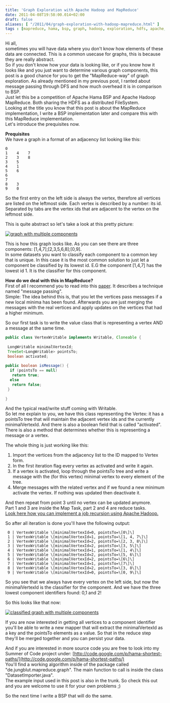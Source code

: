 ```yaml
---
title: 'Graph Exploration with Apache Hadoop and MapReduce'
date: 2011-04-08T19:58:00.014+02:00
draft: false
aliases: [ "/2011/04/graph-exploration-with-hadoop-mapreduce.html" ]
tags : [mapreduce, hama, bsp, graph, hadoop, exploration, hdfs, apache, dfs, Apache Hadoop, java]
---
```


Hi all,  
sometimes you will have data where you don't know how elements of these data are connected. This is a common usecase for graphs, this is because they are really abstract.  
So if you don't know how your data is looking like, or if you know how it looks like and you just want to determine various graph components, this post is a good chance for you to get the "MapReduce-way" of graph exploration. As already mentioned in my previous post, I ranted about message passing through DFS and how much overhead it is in comparison to BSP.  
Just let this be a competition of Apache Hama BSP and Apache Hadoop MapReduce. Both sharing the HDFS as a distributed FileSystem.  
Looking at the title you know that this post is about the MapReduce implementation, I write a BSP implementation later and compare this with this MapReduce implementation.  
Let's introduce the prequisites now.  
  
**Prequisites**  
We have a graph in a format of an adjacency list looking like this:  
```
0  
1    4    7  
2    3    8  
3    5  
4    1  
5    6  
6  
7      
8    3  
9    0  

```  
So the first entry on the left side is always the vertex, therefore all vertices are listed on the leftmost side. Each vertex is described by a number: its id.  
Separated by tabs are the vertex ids that are adjacent to the vertex on the leftmost side.  
  
This is quite abstract so let's take a look at this pretty picture:  

[![graph with multiple components](http://4.bp.blogspot.com/-Dtk6PB2ynwo/TZ9ESh9LN7I/AAAAAAAAAQM/BSBA0DDUCBs/s320/Unbenannt.PNG)](http://4.bp.blogspot.com/-Dtk6PB2ynwo/TZ9ESh9LN7I/AAAAAAAAAQM/BSBA0DDUCBs/s1600/Unbenannt.PNG)

This is how this graph looks like. As you can see there are three components: \[1,4,7\];\[2,3,5,6,8\];\[0,9\].  
In some datasets you want to classify each component to a common key that is unique. In this case it is the most common solution to just let a component be classified by its lowest id. E.G the component \[1,4,7\] has the lowest id 1. It is the classifier for this component.  
  
**How do we deal with this in MapReduce?**  
First of all I recommend you to read into this [paper](http://www.umiacs.umd.edu/%7Ejimmylin/publications/Lin_Schatz_MLG2010.pdf). It describes a technique named "message passing".  
Simple: The idea behind this is, that you let the vertices pass messages if a new local minima has been found. Afterwards you are just merging the messages with the real vertices and apply updates on the vertices that had a higher minimum.  
  
So our first task is to write the value class that is representing a vertex AND a message at the same time.  
```java
public class VertexWritable implements Writable, Cloneable {  
  
 LongWritable minimalVertexId;  
 TreeSet<LongWritable> pointsTo;  
 boolean activated;  
          
public boolean isMessage() {  
  if (pointsTo == null)  
   return true;  
  else  
   return false;  
 }  
  
}  

```  
And the typical read/write stuff coming with Writable.  
So let me explain to you, we have this class representing the Vertex: it has a pointsTo tree that will maintain the adjacent vertex ids and the currently minimalVertexId. And there is also a boolean field that is called "activated".  
There is also a method that determines whether this is representing a message or a vertex.  
  
The whole thing is just working like this:  

1.  Import the vertices from the adjacency list to the ID mapped to Vertex form.
2.  In the first iteration flag every vertex as activated and write it again.
3.  If a vertex is activated, loop through the pointsTo tree and write a message with the (for this vertex) minimal vertex to every element of the tree.
4.  Merge messages with the related vertex and if we found a new minimum activate the vertex. If nothing was updated then deactivate it.

And then repeat from point 3 until no vertex can be updated anymore.  
Part 1 and 3 are inside the Map Task, part 2 and 4 are reduce tasks.  
[Look here how you can implement a job recursion using Apache Hadoop.](http://codingwiththomas.blogspot.com/2011/04/controlling-hadoop-job-recursion.html)  
  
So after all iteration is done you'll have the following output:  
```
 0 | VertexWritable \[minimalVertexId=0, pointsTo=\[0\]\]  
 1 | VertexWritable \[minimalVertexId=1, pointsTo=\[1, 4, 7\]\]  
 2 | VertexWritable \[minimalVertexId=2, pointsTo=\[2, 3, 8\]\]  
 3 | VertexWritable \[minimalVertexId=2, pointsTo=\[3, 5\]\]  
 4 | VertexWritable \[minimalVertexId=1, pointsTo=\[1, 4\]\]  
 5 | VertexWritable \[minimalVertexId=2, pointsTo=\[5, 6\]\]  
 6 | VertexWritable \[minimalVertexId=2, pointsTo=\[6\]\]  
 7 | VertexWritable \[minimalVertexId=1, pointsTo=\[7\]\]  
 8 | VertexWritable \[minimalVertexId=2, pointsTo=\[3, 8\]\]  
 9 | VertexWritable \[minimalVertexId=0, pointsTo=\[0, 9\]\]  

```  
So you see that we always have every vertex on the left side, but now the minimalVertexId is the classifier for the component. And we have the three lowest component identifiers found: 0,1 and 2!  
  
So this looks like that now:  

[![classified graph with multiple components](http://4.bp.blogspot.com/-ceRwD7v693Q/TZ9LR45uwPI/AAAAAAAAAQQ/mzk6osE6Xak/s320/Unbenannt_end.png)](http://4.bp.blogspot.com/-ceRwD7v693Q/TZ9LR45uwPI/AAAAAAAAAQQ/mzk6osE6Xak/s1600/Unbenannt_end.png)

  
  
If you are now interested in getting all vertices to a component identifier you'll be able to write a new mapper that will extract the minimalVertexId as a key and the pointsTo elements as a value. So that in the reduce step they'll be merged together and you can persist your data.  
  
And if you are interested in more source code you are free to look into my Summer of Code project under: [http://code.google.com/p/hama-shortest-paths/](http://code.google.com/p/hama-shortest-paths/)  
You'll find a working algorithm inside of the package called "de.jungblut.mapreduce.graph". The main function to call is inside the class "DatasetImporter.java".  
The example input used in this post is also in the trunk. So check this out and you are welcome to use it for your own problems ;)  
  
So the next time I write a BSP that will do the same.